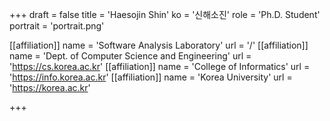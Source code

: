 +++
draft = false
title = 'Haesojin Shin'
ko = '신해소진'
role = 'Ph.D. Student'
portrait = 'portrait.png'

[[affiliation]]
name = 'Software Analysis Laboratory'
url = '/'
[[affiliation]]
name = 'Dept. of Computer Science and Engineering'
url = 'https://cs.korea.ac.kr'
[[affiliation]]
name = 'College of Informatics'
url = 'https://info.korea.ac.kr'
[[affiliation]]
name = 'Korea University'
url = 'https://korea.ac.kr'

<!-- git testing -->
+++
